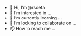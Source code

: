 - 👋 Hi, I’m @rsoeta
- 👀 I’m interested in ...
- 🌱 I’m currently learning ...
- 💞️ I’m looking to collaborate on ...
- 📫 How to reach me ...

<!---
rsoeta/rsoeta is a ✨ special ✨ repository because its `README.md` (this file) appears on your GitHub profile.
You can click the Preview link to take a look at your changes.
--->
